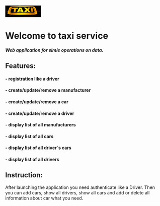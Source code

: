 ![taxi.jpg](src%2Fmain%2Fresources%2Ftaxi.jpg)
# Welcome to taxi service
##### Web application for simle operations on data. 
## Features:
<h4> - registration like a driver</h4>
<h4> - create/update/remove a manufacturer </h4>
<h4> - create/update/remove a car </h4>
<h4> - create/update/remove a driver </h4>
<h4> - display list of all manufacturers </h4>
<h4> - display list of all cars  </h4>
<h4> - display list of all driver`s cars </h4>
<h4> - display list of all drivers  </h4>

## Instruction:
After launching the application you need authenticate 
like a Driver. Then you can add cars, show all drivers, 
show all cars and add or delete all information about car 
what you need. 
